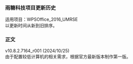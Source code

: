 ### 雨糖科技项目更新历史
适用项目：WPSOffice_2016_UMRSE<br>
以更新时间从新到旧排序。<br>

### 正文
v10.8.2.7164_r001 (2024/10/25)<br>
由于配置较低计算机的相关需求，根据官方最新版本制作第一版。
